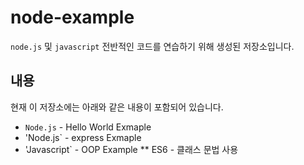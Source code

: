 # node-example
`node.js` 및 `javascript` 전반적인 코드를 연습하기 위해 생성된 저장소입니다.
## 내용
현재 이 저장소에는 아래와 같은 내용이 포함되어 있습니다.
* `Node.js` - Hello World Exmaple
* 'Node.js` - express Exmaple
* 'Javascript` - OOP Example
** ES6 - 클래스 문법 사용

